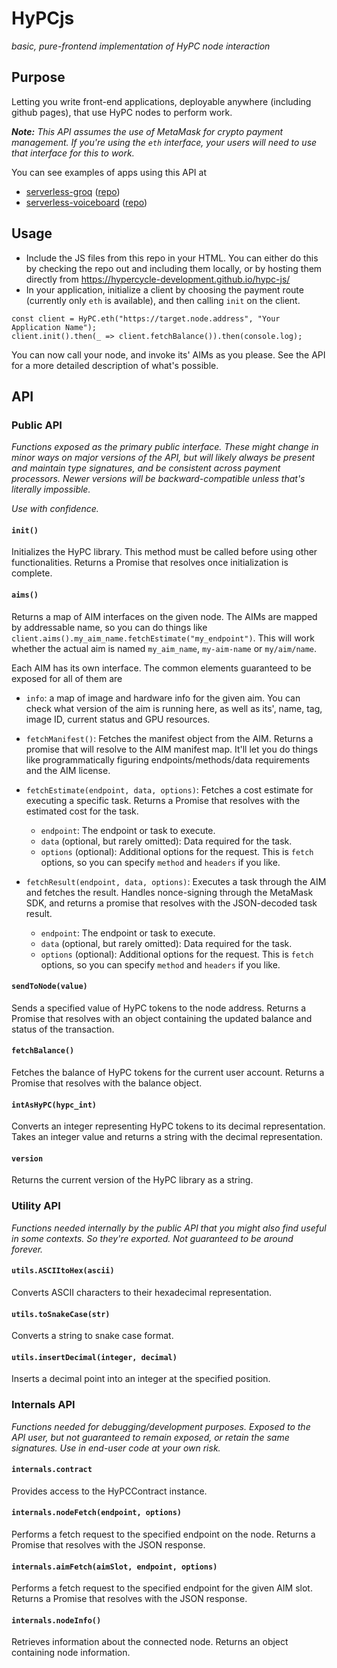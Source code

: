# HyPCjs

_basic, pure-frontend implementation of HyPC node interaction_

## Purpose

Letting you write front-end applications, deployable anywhere (including github pages), that use HyPC nodes to perform work. 

_**Note:** This API assumes the use of MetaMask for crypto payment management. If you're using the `eth` interface, your users will need to use that interface for this to work._

You can see examples of apps using this API at

- [serverless-groq](https://hypercycle-development.github.io/serverless-groq-demo/) ([repo](https://github.com/hypercycle-development/serverless-groq-demo/))
- [serverless-voiceboard](https://hypercycle-development.github.io/pure-client-voiceboard-demo/) ([repo](https://github.com/hypercycle-development/pure-client-voiceboard-demo))

## Usage

- Include the JS files from this repo in your HTML. You can either do this by checking the repo out and including them locally, or by hosting them directly from https://hypercycle-development.github.io/hypc-js/
- In your application, initialize a client by choosing the payment route (currently only `eth` is available), and then calling `init` on the client.

```
const client = HyPC.eth("https://target.node.address", "Your Application Name");
client.init().then(_ => client.fetchBalance()).then(console.log);
```

You can now call your node, and invoke its' AIMs as you please. See the API for a more detailed description of what's possible.

## API

### Public API

_Functions exposed as the primary public interface. These might change in minor ways on major versions of the API, but will likely always be present and maintain type signatures, and be consistent across payment processors. Newer versions will be backward-compatible unless that's literally impossible._

_Use with confidence._

#### `init()`

Initializes the HyPC library. This method must be called before using other functionalities. Returns a Promise that resolves once initialization is complete.

#### `aims()`

Returns a map of AIM interfaces on the given node. The AIMs are mapped by addressable name, so you can do things like `client.aims().my_aim_name.fetchEstimate("my_endpoint")`. This will work whether the actual aim is named `my_aim_name`, `my-aim-name` or `my/aim/name`.

Each AIM has its own interface. The common elements guaranteed to be exposed for all of them are

- `info`: a map of image and hardware info for the given aim. You can check what version of the aim is running here, as well as its', name, tag, image ID, current status and GPU resources.

- `fetchManifest()`: Fetches the manifest object from the AIM. Returns a promise that will resolve to the AIM manifest map. It'll let you do things like programmatically figuring endpoints/methods/data requirements and the AIM license.

- `fetchEstimate(endpoint, data, options)`: Fetches a cost estimate for executing a specific task. Returns a Promise that resolves with the estimated cost for the task.
  - `endpoint`: The endpoint or task to execute.
  - `data` (optional, but rarely omitted): Data required for the task.
  - `options` (optional): Additional options for the request. This is `fetch` options, so you can specify `method` and `headers` if you like.

- `fetchResult(endpoint, data, options)`: Executes a task through the AIM and fetches the result. Handles nonce-signing through the MetaMask SDK, and returns a promise that resolves with the JSON-decoded task result.
  - `endpoint`: The endpoint or task to execute.
  - `data` (optional, but rarely omitted): Data required for the task.
  - `options` (optional): Additional options for the request. This is `fetch` options, so you can specify `method` and `headers` if you like.
  

#### `sendToNode(value)`

Sends a specified value of HyPC tokens to the node address. Returns a Promise that resolves with an object containing the updated balance and status of the transaction.

#### `fetchBalance()`

Fetches the balance of HyPC tokens for the current user account. Returns a Promise that resolves with the balance object.

#### `intAsHyPC(hypc_int)`

Converts an integer representing HyPC tokens to its decimal representation. Takes an integer value and returns a string with the decimal representation.

#### `version`

Returns the current version of the HyPC library as a string.

### Utility API

_Functions needed internally by the public API that you might also find useful in some contexts. So they're exported. Not guaranteed to be around forever._

#### `utils.ASCIItoHex(ascii)`

Converts ASCII characters to their hexadecimal representation.

#### `utils.toSnakeCase(str)`

Converts a string to snake case format.

#### `utils.insertDecimal(integer, decimal)`

Inserts a decimal point into an integer at the specified position.


### Internals API

_Functions needed for debugging/development purposes. Exposed to the API user, but not guaranteed to remain exposed, or retain the same signatures. Use in end-user code at your own risk._

#### `internals.contract`

Provides access to the HyPCContract instance.

#### `internals.nodeFetch(endpoint, options)`

Performs a fetch request to the specified endpoint on the node. Returns a Promise that resolves with the JSON response.

#### `internals.aimFetch(aimSlot, endpoint, options)`

Performs a fetch request to the specified endpoint for the given AIM slot. Returns a Promise that resolves with the JSON response.

#### `internals.nodeInfo()`

Retrieves information about the connected node. Returns an object containing node information.
